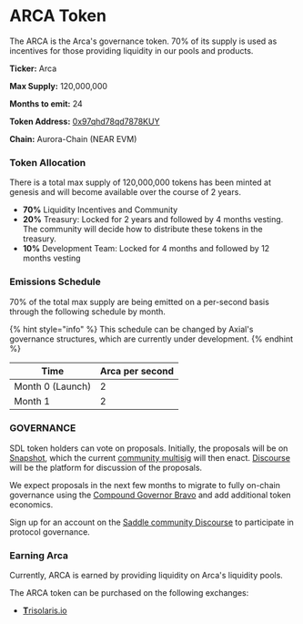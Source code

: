 # ARCA Token

The ARCA is the Arca's governance token. 70% of its supply is used as incentives for those providing liquidity in our pools and products.

**Ticker:** Arca

**Max Supply:** 120,000,000

**Months to emit:** 24

**Token Address:** [0x97qhd78qd7878KUY](https://snowtrace.io/token/0xcF8419A615c57511807236751c0AF38Db4ba3351)

**Chain:** Aurora-Chain (NEAR EVM)

### Token Allocation

There is a total max supply of 120,000,000 tokens has been minted at genesis and will become available over the course of 2 years.

* **70%** Liquidity Incentives and Community
* **20%** Treasury: Locked for 2 years and followed by 4 months vesting. The community will decide how to distribute these tokens in the treasury.
* **10%** Development Team: Locked for 4 months and followed by 12 months vesting

### Emissions Schedule

70% of the total max supply are being emitted on a per-second basis through the following schedule by month.

{% hint style="info" %}
This schedule can be changed by Axial's governance structures, which are currently under development.
{% endhint %}

| Time             | Arca per second |
| ---------------- | --------------- |
| Month 0 (Launch) | 2               |
| Month 1          | 2               |

### **GOVERNANCE** <a href="#_toc87947035" id="_toc87947035"></a>

SDL token holders can vote on proposals. Initially, the proposals will be on [Snapshot](https://snapshot.org), which the current [community multisig](https://docs.saddle.finance/saddle-faq#who-controls-saddles-admin-keys) will then enact. [Discourse](https://www.saddle.community) will be the platform for discussion of the proposals.

We expect proposals in the next few months to migrate to fully on-chain governance using the [Compound Governor Bravo](https://compound.finance) and add additional token economics.

Sign up for an account on the [Saddle community Discourse](https://www.saddle.community) to participate in protocol governance.

### Earning Arca

Currently, ARCA is earned by providing liquidity on Arca's liquidity pools.

The ARCA token can be purchased on the following exchanges:

* [**T**risolaris.io](https://analytics.traderjoexyz.com/tokens/0xcF8419A615c57511807236751c0AF38Db4ba3351)
